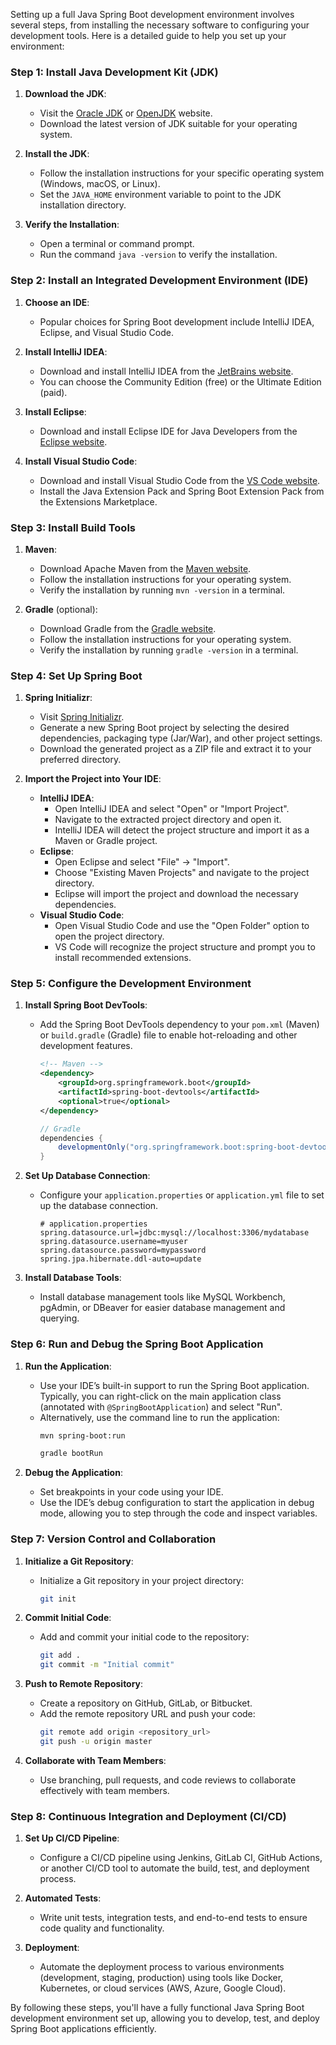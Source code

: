 Setting up a full Java Spring Boot development environment involves several steps, from installing the necessary software to configuring your development tools. Here is a detailed guide to help you set up your environment:

### Step 1: Install Java Development Kit (JDK)

1. **Download the JDK**:
    - Visit the [Oracle JDK](https://www.oracle.com/java/technologies/javase-downloads.html) or [OpenJDK](https://jdk.java.net/) website.
    - Download the latest version of JDK suitable for your operating system.

2. **Install the JDK**:
    - Follow the installation instructions for your specific operating system (Windows, macOS, or Linux).
    - Set the `JAVA_HOME` environment variable to point to the JDK installation directory.

3. **Verify the Installation**:
    - Open a terminal or command prompt.
    - Run the command `java -version` to verify the installation.

### Step 2: Install an Integrated Development Environment (IDE)

1. **Choose an IDE**:
    - Popular choices for Spring Boot development include IntelliJ IDEA, Eclipse, and Visual Studio Code.

2. **Install IntelliJ IDEA**:
    - Download and install IntelliJ IDEA from the [JetBrains website](https://www.jetbrains.com/idea/download/).
    - You can choose the Community Edition (free) or the Ultimate Edition (paid).

3. **Install Eclipse**:
    - Download and install Eclipse IDE for Java Developers from the [Eclipse website](https://www.eclipse.org/downloads/).

4. **Install Visual Studio Code**:
    - Download and install Visual Studio Code from the [VS Code website](https://code.visualstudio.com/).
    - Install the Java Extension Pack and Spring Boot Extension Pack from the Extensions Marketplace.

### Step 3: Install Build Tools

1. **Maven**:
    - Download Apache Maven from the [Maven website](https://maven.apache.org/download.cgi).
    - Follow the installation instructions for your operating system.
    - Verify the installation by running `mvn -version` in a terminal.

2. **Gradle** (optional):
    - Download Gradle from the [Gradle website](https://gradle.org/install/).
    - Follow the installation instructions for your operating system.
    - Verify the installation by running `gradle -version` in a terminal.

### Step 4: Set Up Spring Boot

1. **Spring Initializr**:
    - Visit [Spring Initializr](https://start.spring.io/).
    - Generate a new Spring Boot project by selecting the desired dependencies, packaging type (Jar/War), and other project settings.
    - Download the generated project as a ZIP file and extract it to your preferred directory.

2. **Import the Project into Your IDE**:
    - **IntelliJ IDEA**:
        - Open IntelliJ IDEA and select "Open" or "Import Project".
        - Navigate to the extracted project directory and open it.
        - IntelliJ IDEA will detect the project structure and import it as a Maven or Gradle project.
    - **Eclipse**:
        - Open Eclipse and select "File" -> "Import".
        - Choose "Existing Maven Projects" and navigate to the project directory.
        - Eclipse will import the project and download the necessary dependencies.
    - **Visual Studio Code**:
        - Open Visual Studio Code and use the "Open Folder" option to open the project directory.
        - VS Code will recognize the project structure and prompt you to install recommended extensions.

### Step 5: Configure the Development Environment

1. **Install Spring Boot DevTools**:
    - Add the Spring Boot DevTools dependency to your `pom.xml` (Maven) or `build.gradle` (Gradle) file to enable hot-reloading and other development features.
      ```xml
      <!-- Maven -->
      <dependency>
          <groupId>org.springframework.boot</groupId>
          <artifactId>spring-boot-devtools</artifactId>
          <optional>true</optional>
      </dependency>
      ```
      ```groovy
      // Gradle
      dependencies {
          developmentOnly("org.springframework.boot:spring-boot-devtools")
      }
      ```

2. **Set Up Database Connection**:
    - Configure your `application.properties` or `application.yml` file to set up the database connection.
      ```properties
      # application.properties
      spring.datasource.url=jdbc:mysql://localhost:3306/mydatabase
      spring.datasource.username=myuser
      spring.datasource.password=mypassword
      spring.jpa.hibernate.ddl-auto=update
      ```

3. **Install Database Tools**:
    - Install database management tools like MySQL Workbench, pgAdmin, or DBeaver for easier database management and querying.

### Step 6: Run and Debug the Spring Boot Application

1. **Run the Application**:
    - Use your IDE’s built-in support to run the Spring Boot application. Typically, you can right-click on the main application class (annotated with `@SpringBootApplication`) and select "Run".
    - Alternatively, use the command line to run the application:
      ```sh
      mvn spring-boot:run
      ```
      ```sh
      gradle bootRun
      ```

2. **Debug the Application**:
    - Set breakpoints in your code using your IDE.
    - Use the IDE’s debug configuration to start the application in debug mode, allowing you to step through the code and inspect variables.

### Step 7: Version Control and Collaboration

1. **Initialize a Git Repository**:
    - Initialize a Git repository in your project directory:
      ```sh
      git init
      ```

2. **Commit Initial Code**:
    - Add and commit your initial code to the repository:
      ```sh
      git add .
      git commit -m "Initial commit"
      ```

3. **Push to Remote Repository**:
    - Create a repository on GitHub, GitLab, or Bitbucket.
    - Add the remote repository URL and push your code:
      ```sh
      git remote add origin <repository_url>
      git push -u origin master
      ```

4. **Collaborate with Team Members**:
    - Use branching, pull requests, and code reviews to collaborate effectively with team members.

### Step 8: Continuous Integration and Deployment (CI/CD)

1. **Set Up CI/CD Pipeline**:
    - Configure a CI/CD pipeline using Jenkins, GitLab CI, GitHub Actions, or another CI/CD tool to automate the build, test, and deployment process.

2. **Automated Tests**:
    - Write unit tests, integration tests, and end-to-end tests to ensure code quality and functionality.

3. **Deployment**:
    - Automate the deployment process to various environments (development, staging, production) using tools like Docker, Kubernetes, or cloud services (AWS, Azure, Google Cloud).

By following these steps, you'll have a fully functional Java Spring Boot development environment set up, allowing you to develop, test, and deploy Spring Boot applications efficiently.
